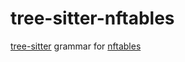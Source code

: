 # tree-sitter-nftables

[tree-sitter](https://tree-sitter.github.io/) grammar for [nftables](https://www.nftables.org/)
